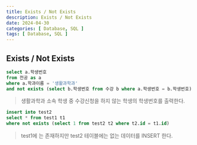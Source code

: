 ```yaml
---
title: Exists / Not Exists 
description: Exists / Not Exists
date: 2024-04-30
categories: [ Database, SQL ]
tags: [ Database, SQL ]
---
```


## Exists / Not Exists

```sql
select a.학생번호
from 전공 as a
where a.학과이름 = '생활과학과' 
and not exists (select b.학생번호 from 수강 b where a.학생번호 = b.학생번호)
```
> 생활과학과 소속 학생 중 수강신청을 하지 않는 학생의 학생번호를 출력한다. 
  
```sql
insert into test2
select * from test1 t1
where not exists (select 1 from test2 t2 where t2.id = t1.id)
```
> test1에 는 존재하지만 test2 테이블에는 없는 데이터를 INSERT 한다. 
  




